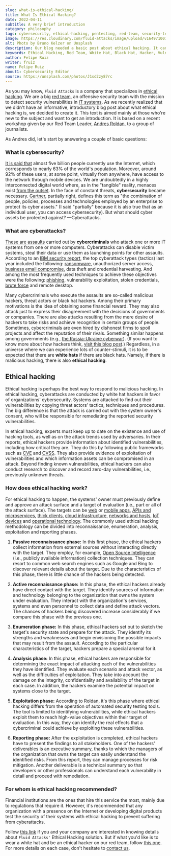 ```yaml
---
slug: what-is-ethical-hacking/
title: What Is Ethical Hacking?
date: 2022-04-11
subtitle: A very brief introduction
category: philosophy
tags: cybersecurity, ethical-hacking, pentesting, red-team, security-testing, vulnerability
image: https://res.cloudinary.com/fluid-attacks/image/upload/v1649710011/blog/what-is-ethical-hacking/cover_ethical_hacking.webp
alt: Photo by Bruno Kelzer on Unsplash
description: Our blog needed a basic post about ethical hacking. It can be helpful as an introduction for those who don't know and want to learn about it.
keywords: Ethical Hacking, Red Team, White Hat, Black Hat, Hacker, Vulnerability, Cyberattack, Introduction, Pentesting
author: Felipe Ruiz
writer: fruiz
name: Felipe Ruiz
about1: Cybersecurity Editor
source: https://unsplash.com/photos/J1sd2zy87rc
---
```


As you may know,
`Fluid Attacks` is a company
that specializes in [ethical hacking](../../solutions/ethical-hacking/).
We are a big [red team](../../solutions/red-teaming/),
an offensive security team
with the mission to detect security vulnerabilities in [IT systems](../../systems/).
As we recently realized that
we didn't have an informative, introductory blog post
about what ethical hacking is,
we decided to create it.
This text is aimed mainly at those who're new to the subject
and want to get an introduction.
It is based on a recent workshop given by our Red Team Leader,
[Andres Roldan](../../about-us/people/aroldan/),
to a group of journalists.

As Andres did,
let's start by answering a couple of basic questions:

### What is cybersecurity?

[It is said that](https://datareportal.com/global-digital-overview)
almost five billion people currently use the Internet,
which corresponds to nearly 63% of the world's population.
Moreover,
around 92% of these users,
at some point,
virtually from anywhere,
have access to the network through mobile devices.
We are undoubtedly in a highly interconnected digital world
where,
as in the "tangible" reality,
menaces exist [from the outset](../first-cyberattack/).
In the face of constant threats,
**cybersecurity** became necessary.
[Gartner](https://www.gartner.com/en/information-technology/glossary/cybersecurity),
partially right,
defines this term
as "the combination of people,
policies, processes and technologies
employed by an enterprise
to protect its cyber assets."
(I said "partially"
because it is also true that as an individual user,
you can access cybersecurity).
But what should cyber assets be protected against?
—Cyberattacks.

### What are cyberattacks?

[These are assaults](https://www.checkpoint.com/cyber-hub/cyber-security/what-is-cyber-attack/)
carried out by **cybercriminals**
who attack one or more IT systems
from one or more computers.
Cyberattacks can disable victim systems,
steal their data
or use them as launching points for other assaults.
According to an [IBM security report](https://www.ibm.com/security/data-breach/threat-intelligence/),
the top cyberattack types (tactics) last year
included the following:
[ransomware](../ransomware/),
unauthorized server access,
[business email compromise](../cost-cybercrime-ii/),
data theft and credential harvesting.
And among the most frequently used techniques
to achieve these objectives
were the following:
[phishing](../phishing/),
vulnerability exploitation,
stolen credentials,
[brute force](../pass-cracking/) and remote desktop.

Many cybercriminals
who execute the assaults are so-called malicious hackers,
threat actors or black hat hackers.
Among their primary motivations is the idea of obtaining some financial reward.
They may also attack just to express their disagreement
with the decisions of governments or companies.
There are also attacks resulting from the mere desire of hackers to take risks
and achieve recognition in certain groups of people.
Sometimes,
cybercriminals are even hired by dishonest firms to spoil projects
and affect the reputation of their rivals.
Something similar happens among governments
(e.g., [the Russia-Ukraine cyberwar](../timeline-new-cyberwar/)).
(If you want to know more about how hackers think,
[visit this blog post](../thinking-like-hacker/).)
Regardless,
in a universe where we can experience lots of counter-stimuli,
it is to be expected that
there are **white hats** if there are black hats.
Namely,
if there is malicious hacking,
there is also **ethical hacking**.

## Ethical hacking

Ethical hacking is perhaps the best way to respond to malicious hacking.
In ethical hacking,
cyberattacks are conducted by white hat hackers
in favor of organizations' cybersecurity.
Systems are attacked to find out their vulnerabilities
by copying threat actors' tactics,
techniques and procedures.
The big difference is that
the attack is carried out with the system owner's consent,
who will be responsible for remediating the reported security vulnerabilities.

In ethical hacking,
experts must keep up to date
on the existence and use of hacking tools,
as well as on the attack trends used by adversaries.
In their reports,
ethical hackers provide information about identified vulnerabilities,
including how critical they are.
They do this by following public frameworks
such as [CVE](../../compliance/cve/)
and [CVSS](https://www.first.org/cvss/).
They also provide evidence of exploitation of vulnerabilities
and which information assets can be compromised in an attack.
Beyond finding known vulnerabilities,
ethical hackers can also conduct research
to discover and record zero-day vulnerabilities,
i.e., previously unknown threats.

### How does ethical hacking work?

For ethical hacking to happen,
the systems' owner must previously define and approve an attack surface
and a target of evaluation
(i.e., part or all of the attack surface).
The targets can be [web](../../systems/web-apps/)
or [mobile apps](../../systems/mobile-apps/),
[APIs and microservices](../../systems/apis/),
[thick clients](../../systems/thick-clients/),
[cloud infrastructure](../../systems/cloud-infrastructure/),
[networks and hosts](../../systems/networks-and-hosts/),
[IoT devices](../../systems/iot/)
and [operational technology](../../systems/ot/).
The commonly used ethical hacking methodology
can be divided into reconnaissance,
enumeration, analysis, exploitation and reporting phases.

1. **Passive reconnaissance phase:**
   In this first phase,
   the ethical hackers collect information from external sources
   without interacting directly with the target.
   They employ,
   for example,
   [Open Source Intelligence](../social-engineering/)
   (i.e., publicly available information)
   collection techniques.
   They can resort to common web search engines
   such as Google and Bing
   to discover relevant details about the target.
   Due to the characteristics of this phase,
   there is little chance of the hackers being detected.

2. **Active reconnaissance phase:**
   In this phase,
   the ethical hackers already have direct contact with the target.
   They identify sources of information
   and technology belonging to the organization
   that owns the system under evaluation.
   They interact with the organization's services,
   systems and even personnel
   to collect data and define attack vectors.
   The chances of hackers being discovered increase considerably
   if we compare this phase with the previous one.

3. **Enumeration phase:**
   In this phase,
   ethical hackers set out to sketch the target's security state
   and prepare for the attack.
   They identify its strengths and weaknesses
   and begin envisioning the possible impacts
   that may result from the assault.
   According to the particular characteristics of the target,
   hackers prepare a special arsenal for it.

4. **Analysis phase:**
   In this phase,
   ethical hackers are responsible
   for determining the exact impact
   of attacking each of the vulnerabilities they have identified.
   They evaluate each scenario and attack vector,
   as well as the difficulties of exploitation.
   They take into account the damage on the integrity,
   confidentiality and availability of the target in each case.
   In addition,
   the hackers examine the potential impact
   on systems close to the target.

5. **Exploitation phase:**
   According to Roldan,
   it's this phase
   where ethical hacking differs
   from the operation of automated security testing tools.
   The tool is limited to identifying vulnerabilities,
   while ethical hackers exploit them
   to reach high-value objectives
   within their target of evaluation.
   In this way,
   they can identify the real effects
   that a cybercriminal could achieve
   by exploiting these vulnerabilities.

6. **Reporting phase:**
   After the exploitation is completed,
   ethical hackers have to present the findings to all stakeholders.
   One of the hackers' deliverables is an executive summary,
   thanks to which the managers of the organization
   that owns the target
   can easily understand the identified risks.
   From this report,
   they can manage processes for risk mitigation.
   Another deliverable is a technical summary
   so that developers
   or other professionals
   can understand each vulnerability in detail
   and proceed with remediation.

### For whom is ethical hacking recommended?

Financial institutions are the ones that hire this service the most,
mainly due to regulations that require it.
However,
it's recommended that any organization with a presence on the Internet
or developing digital products
test the security of their systems with ethical hacking
to prevent suffering from cyberattacks.

Follow [this link](../../solutions/ethical-hacking/)
if you and your company are interested in knowing details
about `Fluid Attacks'` Ethical Hacking solution.
But if what you'd like is to wear a white hat
and be an ethical hacker on our red team,
follow [this one](../../careers/).
For more details on each case,
don't hesitate to [contact us](../../contact-us/).
